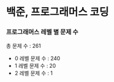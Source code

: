 # 백준, 프로그래머스 코딩
### 프로그래머스 레벨 별 문제 수
총 문제 수 : 261
- 0 레벨 문제 수 : 240
- 1 레벨 문제 수 : 20
- 2 레벨 문제 수 : 1

